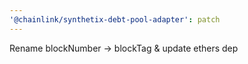 ```yaml
---
'@chainlink/synthetix-debt-pool-adapter': patch
---
```


Rename blockNumber -> blockTag & update ethers dep
